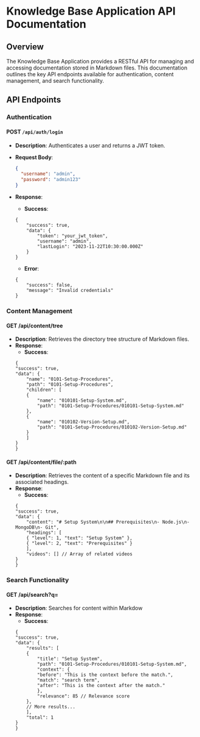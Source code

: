 # Knowledge Base Application API Documentation

## Overview
The Knowledge Base Application provides a RESTful API for managing and accessing documentation stored in Markdown files. This documentation outlines the key API endpoints available for authentication, content management, and search functionality.

## API Endpoints

### Authentication

#### POST `/api/auth/login`
- **Description**: Authenticates a user and returns a JWT token.
- **Request Body**:
  ```json
  {
    "username": "admin",
    "password": "admin123"
  }
  ```
- **Response**: 
    - **Success**:
    ```
    {
        "success": true,
        "data": {
            "token": "your_jwt_token",
            "username": "admin",
            "lastLogin": "2023-11-22T10:30:00.000Z"
        }
    }
    ```

    - **Error**:
    ```
    {
        "success": false,
        "message": "Invalid credentials"
    }
    ```


### Content Management

#### GET /api/content/tree
- **Description**: Retrieves the directory tree structure of Markdown files.
- **Response**: 
    - **Success**:
    ```
    {
    "success": true,
    "data": {
        "name": "0101-Setup-Procedures",
        "path": "0101-Setup-Procedures",
        "children": [
        {
            "name": "010101-Setup-System.md",
            "path": "0101-Setup-Procedures/010101-Setup-System.md"
        },
        {
            "name": "010102-Version-Setup.md",
            "path": "0101-Setup-Procedures/010102-Version-Setup.md"
        }
        ]
    }
    }
    ```
#### GET /api/content/file/:path
- **Description**: Retrieves the content of a specific Markdown file and its associated headings.
- **Response**: 
    - **Success**:
    ```
    {
    "success": true,
    "data": {
        "content": "# Setup System\n\n## Prerequisites\n- Node.js\n- MongoDB\n- Git",
        "headings": [
        { "level": 1, "text": "Setup System" },
        { "level": 2, "text": "Prerequisites" }
        ],
        "videos": [] // Array of related videos
    }
    }
    ```
### Search Functionality
#### GET /api/search?q=<markdown-file-path>
- **Description**: Searches for content within Markdow
- **Response**: 
    - **Success**:
    ```
    {
    "success": true,
    "data": {
        "results": [
        {
            "title": "Setup System",
            "path": "0101-Setup-Procedures/010101-Setup-System.md",
            "context": {
            "before": "This is the context before the match.",
            "match": "search term",
            "after": "This is the context after the match."
            },
            "relevance": 85 // Relevance score
        },
        // More results...
        ],
        "total": 1
    }
    }
    ```